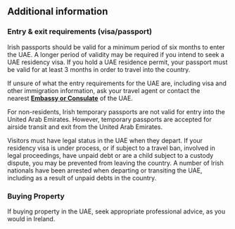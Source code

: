 ## Additional information

### **Entry & exit requirements (visa/passport)**

Irish passports should be valid for a minimum period of six months to enter the UAE. A longer period of validity may be required if you intend to seek a UAE residency visa. If you hold a UAE residence permit, your passport must be valid for at least 3 months in order to travel into the country.

If unsure of what the entry requirements for the UAE are, including visa and other immigration information, ask your travel agent or contact the nearest [**Embassy or Consulate**](/en/dfa/embassies-in-ireland/) of the UAE.

For non-residents, Irish temporary passports are not valid for entry into the United Arab Emirates. However, temporary passports are accepted for airside transit and exit from the United Arab Emirates.

Visitors must have legal status in the UAE when they depart. If your residency visa is under process, or if subject to a travel ban, involved in legal proceedings, have unpaid debt or are a child subject to a custody dispute, you may be prevented from leaving the country. A number of Irish nationals have been arrested when departing or transiting the UAE, including as a result of unpaid debts in the country.

### **Buying Property**

If buying property in the UAE, seek appropriate professional advice, as you would in Ireland.